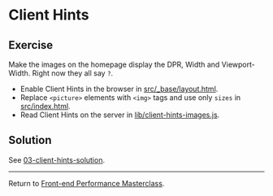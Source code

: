 # Client Hints

## Exercise

Make the images on the homepage display the DPR, Width and Viewport-Width. Right now they all say `?`.

* Enable Client Hints in the browser in [src/_base/layout.html](src/_base/layout.html).
* Replace `<picture>` elements with `<img>` tags and use only `sizes` in [src/index.html](src/index.html).
* Read Client Hints on the server in [lib/client-hints-images.js](lib/client-hints-images.js).

## Solution

See [03-client-hints-solution](https://github.com/voorhoede/performance-masterclass-2018-10/tree/03-client-hints-solution).

---

Return to [Front-end Performance Masterclass](https://github.com/voorhoede/performance-masterclass-2018-10).
